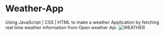 # Weather-App
Using JavaScript | CSS | HTML to make a weather Application by fetching real time weather information from Open weather Api.
![WEATHER](https://github.com/olatunde222/Weather-App/assets/115417709/9d4fd428-80c7-4322-901a-31edb98274d7)
